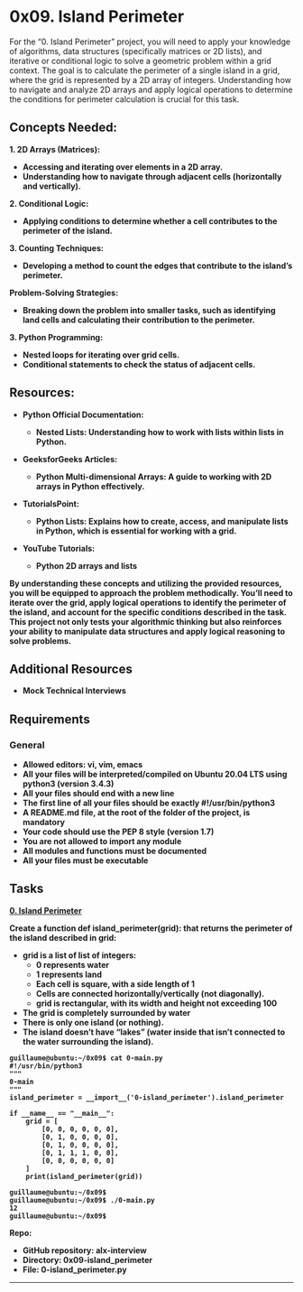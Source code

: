 # 0x09. Island Perimeter
For the “0. Island Perimeter” project, you will need to apply your knowledge of algorithms, data structures (specifically matrices or 2D lists), and iterative or conditional logic to solve a geometric problem within a grid context. The goal is to calculate the perimeter of a single island in a grid, where the grid is represented by a 2D array of integers. Understanding how to navigate and analyze 2D arrays and apply logical operations to determine the conditions for perimeter calculation is crucial for this task.

## Concepts Needed:
<b> 1. 2D Arrays (Matrices):

* Accessing and iterating over elements in a 2D array.
* Understanding how to navigate through adjacent cells (horizontally and vertically).

<b> 2. Conditional Logic:

* Applying conditions to determine whether a cell contributes to the perimeter of the island.

<b> 3. Counting Techniques:

* Developing a method to count the edges that contribute to the island’s perimeter.

<b> Problem-Solving Strategies:

* Breaking down the problem into smaller tasks, such as identifying land cells and calculating their contribution to the perimeter.

<b> 3. Python Programming:

* Nested loops for iterating over grid cells.
* Conditional statements to check the status of adjacent cells.

## Resources:
* <b> Python Official Documentation:

    * Nested Lists: Understanding how to work with lists within lists in Python.

* <b> GeeksforGeeks Articles:

    * Python Multi-dimensional Arrays: A guide to working with 2D arrays in Python effectively.

* <b> TutorialsPoint:

    * Python Lists: Explains how to create, access, and manipulate lists in Python, which is essential for working with a grid.

* <b> YouTube Tutorials:

    * Python 2D arrays and lists

By understanding these concepts and utilizing the provided resources, you will be equipped to approach the problem methodically. You’ll need to iterate over the grid, apply logical operations to identify the perimeter of the island, and account for the specific conditions described in the task. This project not only tests your algorithmic thinking but also reinforces your ability to manipulate data structures and apply logical reasoning to solve problems.

## Additional Resources
* Mock Technical Interviews

## Requirements
### General
* Allowed editors: vi, vim, emacs
* All your files will be interpreted/compiled on Ubuntu 20.04 LTS using python3 (version 3.4.3)
* All your files should end with a new line
* The first line of all your files should be exactly #!/usr/bin/python3
* A README.md file, at the root of the folder of the project, is mandatory
* Your code should use the PEP 8 style (version 1.7)
* You are not allowed to import any module
* All modules and functions must be documented
* All your files must be executable

## Tasks
[0. Island Perimeter](0-island_perimeter.py)

Create a function def island_perimeter(grid): that returns the perimeter of the island described in grid:

* grid is a list of list of integers:
    * 0 represents water
    * 1 represents land
    * Each cell is square, with a side length of 1
    * Cells are connected horizontally/vertically (not diagonally).
    * grid is rectangular, with its width and height not exceeding 100
* The grid is completely surrounded by water
* There is only one island (or nothing).
* The island doesn’t have “lakes” (water inside that isn’t connected to the water surrounding the island).
```
guillaume@ubuntu:~/0x09$ cat 0-main.py
#!/usr/bin/python3
"""
0-main
"""
island_perimeter = __import__('0-island_perimeter').island_perimeter

if __name__ == "__main__":
    grid = [
        [0, 0, 0, 0, 0, 0],
        [0, 1, 0, 0, 0, 0],
        [0, 1, 0, 0, 0, 0],
        [0, 1, 1, 1, 0, 0],
        [0, 0, 0, 0, 0, 0]
    ]
    print(island_perimeter(grid))

guillaume@ubuntu:~/0x09$ 
guillaume@ubuntu:~/0x09$ ./0-main.py
12
guillaume@ubuntu:~/0x09$ 
```
<b> Repo:

* GitHub repository: alx-interview
* Directory: 0x09-island_perimeter
* File: 0-island_perimeter.py
<hr>
